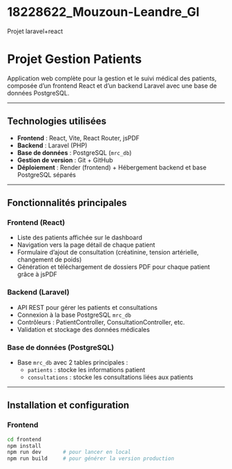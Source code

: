 # 18228622_Mouzoun-Leandre_Gl
Projet laravel+react

# Projet Gestion Patients

Application web complète pour la gestion et le suivi médical des patients, composée d’un frontend React et d’un backend Laravel avec une base de données PostgreSQL.

---

## Technologies utilisées

- **Frontend** : React, Vite, React Router, jsPDF  
- **Backend** : Laravel (PHP)  
- **Base de données** : PostgreSQL (`mrc_db`)  
- **Gestion de version** : Git + GitHub  
- **Déploiement** : Render (frontend) + Hébergement backend et base PostgreSQL séparés  

---

## Fonctionnalités principales

### Frontend (React)

- Liste des patients affichée sur le dashboard  
- Navigation vers la page détail de chaque patient  
- Formulaire d’ajout de consultation (créatinine, tension artérielle, changement de poids)  
- Génération et téléchargement de dossiers PDF pour chaque patient grâce à jsPDF  

### Backend (Laravel)

- API REST pour gérer les patients et consultations  
- Connexion à la base PostgreSQL `mrc_db`  
- Contrôleurs : PatientController, ConsultationController, etc.  
- Validation et stockage des données médicales  

### Base de données (PostgreSQL)

- Base `mrc_db` avec 2 tables principales :  
  - `patients` : stocke les informations patient  
  - `consultations` : stocke les consultations liées aux patients  

---

## Installation et configuration

### Frontend

```bash
cd frontend
npm install
npm run dev       # pour lancer en local
npm run build     # pour générer la version production
